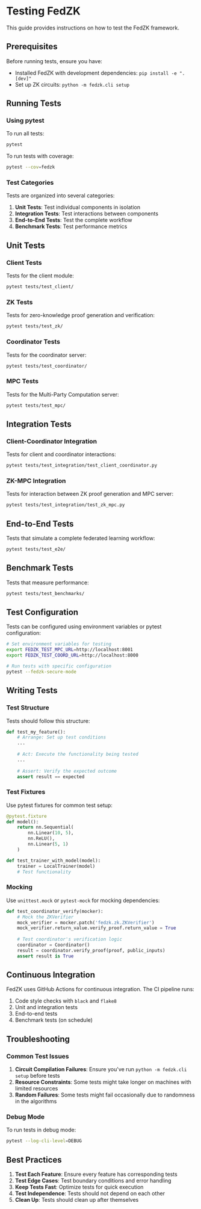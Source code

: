 # Testing FedZK

This guide provides instructions on how to test the FedZK framework.

## Prerequisites

Before running tests, ensure you have:

- Installed FedZK with development dependencies: `pip install -e ".[dev]"`
- Set up ZK circuits: `python -m fedzk.cli setup`

## Running Tests

### Using pytest

To run all tests:

```bash
pytest
```

To run tests with coverage:

```bash
pytest --cov=fedzk
```

### Test Categories

Tests are organized into several categories:

1. **Unit Tests**: Test individual components in isolation
2. **Integration Tests**: Test interactions between components
3. **End-to-End Tests**: Test the complete workflow
4. **Benchmark Tests**: Test performance metrics

## Unit Tests

### Client Tests

Tests for the client module:

```bash
pytest tests/test_client/
```

### ZK Tests

Tests for zero-knowledge proof generation and verification:

```bash
pytest tests/test_zk/
```

### Coordinator Tests

Tests for the coordinator server:

```bash
pytest tests/test_coordinator/
```

### MPC Tests

Tests for the Multi-Party Computation server:

```bash
pytest tests/test_mpc/
```

## Integration Tests

### Client-Coordinator Integration

Tests for client and coordinator interactions:

```bash
pytest tests/test_integration/test_client_coordinator.py
```

### ZK-MPC Integration

Tests for interaction between ZK proof generation and MPC server:

```bash
pytest tests/test_integration/test_zk_mpc.py
```

## End-to-End Tests

Tests that simulate a complete federated learning workflow:

```bash
pytest tests/test_e2e/
```

## Benchmark Tests

Tests that measure performance:

```bash
pytest tests/test_benchmarks/
```

## Test Configuration

Tests can be configured using environment variables or pytest configuration:

```bash
# Set environment variables for testing
export FEDZK_TEST_MPC_URL=http://localhost:8001
export FEDZK_TEST_COORD_URL=http://localhost:8000

# Run tests with specific configuration
pytest --fedzk-secure-mode
```

## Writing Tests

### Test Structure

Tests should follow this structure:

```python
def test_my_feature():
    # Arrange: Set up test conditions
    ...
    
    # Act: Execute the functionality being tested
    ...
    
    # Assert: Verify the expected outcome
    assert result == expected
```

### Test Fixtures

Use pytest fixtures for common test setup:

```python
@pytest.fixture
def model():
    return nn.Sequential(
        nn.Linear(10, 5),
        nn.ReLU(),
        nn.Linear(5, 1)
    )

def test_trainer_with_model(model):
    trainer = LocalTrainer(model)
    # Test functionality
```

### Mocking

Use `unittest.mock` or `pytest-mock` for mocking dependencies:

```python
def test_coordinator_verify(mocker):
    # Mock the ZKVerifier
    mock_verifier = mocker.patch('fedzk.zk.ZKVerifier')
    mock_verifier.return_value.verify_proof.return_value = True
    
    # Test coordinator's verification logic
    coordinator = Coordinator()
    result = coordinator.verify_proof(proof, public_inputs)
    assert result is True
```

## Continuous Integration

FedZK uses GitHub Actions for continuous integration. The CI pipeline runs:

1. Code style checks with `black` and `flake8`
2. Unit and integration tests
3. End-to-end tests
4. Benchmark tests (on schedule)

## Troubleshooting

### Common Test Issues

1. **Circuit Compilation Failures**: Ensure you've run `python -m fedzk.cli setup` before tests
2. **Resource Constraints**: Some tests might take longer on machines with limited resources
3. **Random Failures**: Some tests might fail occasionally due to randomness in the algorithms

### Debug Mode

To run tests in debug mode:

```bash
pytest --log-cli-level=DEBUG
```

## Best Practices

1. **Test Each Feature**: Ensure every feature has corresponding tests
2. **Test Edge Cases**: Test boundary conditions and error handling
3. **Keep Tests Fast**: Optimize tests for quick execution
4. **Test Independence**: Tests should not depend on each other
5. **Clean Up**: Tests should clean up after themselves 